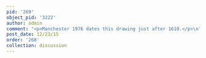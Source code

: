 ```yaml
---
pid: '269'
object_pid: '3222'
author: admin
comment: "<p>Manchester 1976 dates this drawing just after 1610.</p>\n"
post_date: 12/23/15
order: '268'
collection: discussion
---
```

